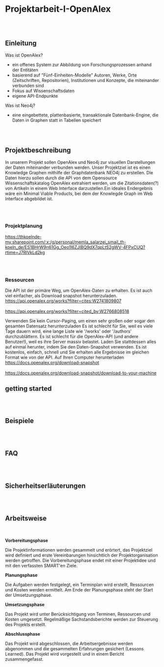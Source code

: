 # Projektarbeit-I-OpenAlex
<br></br>

## Einleitung
Was ist OpenAlex?
* ein offenes System zur Abbildung von Forschungsprozessen anhand der Entitäten
* basierend auf "Fünf-Einheiten-Modelle" Autoren, Werke, Orte (Zeitschriften, Repositorien), Institutionen und Konzepte, die miteinander verbunden sind
* Fokus auf Wissenschaftsdaten
* eigene API-Endpunkte 

Was ist Neo4j?
* eine eingebettete, plattenbasierte, transaktionale Datenbank-Engine, die Daten in Graphen statt in Tabellen speichert

<br></br>
## Projektbeschreibung
In unserem Projekt sollen OpenAlex und Neo4j zur visuellen Darstellungen der Daten miteinander verbunden werden.
Unser Projektziel ist es einen Knowledge Graphen mithilfe der Graphdatenbank NEO4j zu erstellen. Die Daten hierzu sollen durch die API von dem Opensource Wissenschaftskatalog OpenAlex extrahiert werden, um die Zitationsdaten(?) von Artikeln in einem Web Interface darzustellen.Ein ideales Endergebnis wäre ein Minimal Viable Products, bei dem der Knowlegde Graph im Web Interface abgebildet ist.

<br></br>

### Projektplanung
https://thkoelnde-my.sharepoint.com/:x:/g/personal/memla_salarzei_smail_th-koeln_de/ES1BHrW9n61Gg_Oeo1l6ZJIBQ9dX7qpLtS2gWV-4FPxCUQ?rtime=J7RlVkLd2kg

<br></br>
### Ressourcen
Die API ist der primäre Weg, um OpenAlex-Daten zu erhalten. Es ist auch viel einfacher, als Download snapshot herunterzuladen.
https://api.openalex.org/works?filter=cites:W2741809807 <br></br>
https://api.openalex.org/works?filter=cited_by:W2766808518

Verwenden Sie kein Cursor-Paging, um einen sehr großen oder sogar den gesamten Datensatz herunterzuladen Es ist schlecht für Sie, weil es viele Tage dauern wird, eine lange Liste wie '/works' oder '/authors' durchzublättern. Es ist schlecht für die OpenAlex-API (und andere Benutzer!), weil es ihre Server massiv belastet. Laden Sie stattdessen alles auf einmal herunter, indem Sie den Daten-Snapshot verwenden. Es ist kostenlos, einfach, schnell und Sie erhalten alle Ergebnisse im gleichen Format wie von der API.
Auf Ihren Computer herunterladen
https://docs.openalex.org/download-snapshot <br></br>
https://docs.openalex.org/download-snapshot/download-to-your-machine


## getting started

<br></br>
## Beispiele

<br></br>
## FAQ

<br></br>
## Sicherheitserläuterungen

<br></br>


## Arbeitsweise
<br></br>
**Vorbereitungsphase**

Die Projektinformationen werden gesammelt und erörtert, das Projektziel wird definiert und erste Vereinbarungen hinsichtlich der Projektorganisation werden getroffen. Die Vorbereitungsphase endet mit einer Projektidee und mit den verfassten SMART'en Ziele.

**Planungsphase**

Die Aufgaben werden festgelegt, ein Terminplan wird erstellt, Ressourcen und Kosten werden ermittelt. Am Ende der Planungsphase steht der Start der Umsetzungsphase.


**Umsetzungsphase**

Das Projekt wird unter Berücksichtigung von Terminen, Ressourcen und Kosten umgesetzt. Regelmäßige Sachstandsberichte werden zur Steuerung des Projekts erstellt.


**Abschlussphase**

Das Projekt wird abgeschlossen, die Arbeitsergebnisse werden abgenommen und die gesammelten Erfahrungen gesichert (Lessons Learned). Das Projekt wird vorgestellt und in einem Bericht zusammengefasst. 


